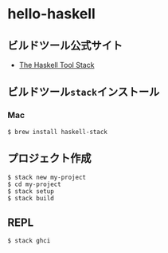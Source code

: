 # hello-haskell
## ビルドツール公式サイト
* [The Haskell Tool Stack](https://docs.haskellstack.org/en/stable/README/)


## ビルドツール`stack`インストール
### Mac
```
$ brew install haskell-stack
```


## プロジェクト作成
```
$ stack new my-project
$ cd my-project
$ stack setup
$ stack build
```


## REPL
```
$ stack ghci
```
